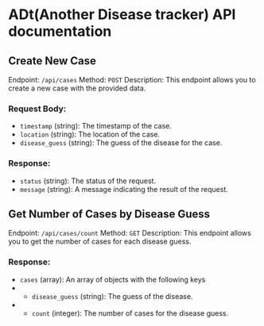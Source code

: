 # ADt(Another Disease tracker) API documentation

## Create New Case

Endpoint: `/api/cases`
Method: `POST`
Description: This endpoint allows you to create a new case with the provided data.

### Request Body:
- `timestamp` (string): The timestamp of the case.
- `location` (string): The location of the case.
- `disease_guess` (string): The guess of the disease for the case.

### Response:
- `status` (string): The status of the request.
- `message` (string): A message indicating the result of the request.

## Get Number of Cases by Disease Guess

Endpoint: `/api/cases/count`
Method: `GET`
Description: This endpoint allows you to get the number of cases for each disease guess.

### Response:
- `cases` (array): An array of objects with the following keys
- - `disease_guess` (string): The guess of the disease.
- - `count` (integer): The number of cases for the disease guess.
